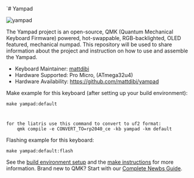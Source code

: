 `# Yampad

![yampad](https://github.com/mattdibi/yampad/blob/master/img/yampad.jpg)

The Yampad project is an open-source, QMK (Quantum Mechanical Keyboard Firmware) powered, hot-swappable, RGB-backlighted, OLED featured, mechanical numpad. This repository will be used to share information about the project and instruction on how to use and assemble the Yampad.

* Keyboard Maintainer: [mattdibi](https://github.com/mattdibi)
* Hardware Supported: Pro Micro, (ATmega32u4)
* Hardware Availability: https://github.com/mattdibi/yampad

Make example for this keyboard (after setting up your build environment):

    make yampad:default
#
    for the liatris use this command to convert to uf2 format:
        qmk compile -e CONVERT_TO=rp2040_ce -kb yampad -km default


Flashing example for this keyboard:

    make yampad:default:flash

See the [build environment setup](https://docs.qmk.fm/#/getting_started_build_tools) and the [make instructions](https://docs.qmk.fm/#/getting_started_make_guide) for more information. Brand new to QMK? Start with our [Complete Newbs Guide](https://docs.qmk.fm/#/newbs).
